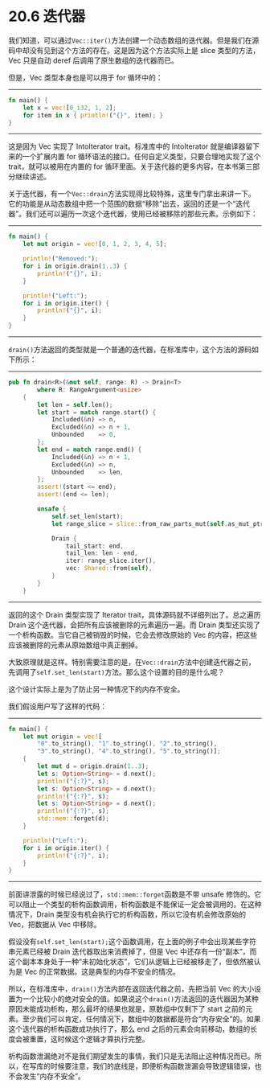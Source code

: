 # 20.6 迭代器

我们知道，可以通过`Vec::iter()`方法创建一个动态数组的迭代器。但是我们在源码中却没有见到这个方法的存在。这是因为这个方法实际上是 slice 类型的方法，Vec 只是自动 deref 后调用了原生数组的迭代器而已。

但是，Vec 类型本身也是可以用于 for 循环中的：

---

```rust
fn main() {
    let x = vec![0_i32, 1, 2];
    for item in x { println!("{}", item); }
}
```

---

这是因为 Vec 实现了 IntoIterator trait。标准库中的 IntoIterator 就是编译器留下来的一个扩展内置 for 循环语法的接口。任何自定义类型，只要合理地实现了这个 trait，就可以被用在内置的 for 循环里面。关于迭代器的更多内容，在本书第三部分继续讲述。

关于迭代器，有一个`Vec::drain`方法实现得比较特殊，这里专门拿出来讲一下。它的功能是从动态数组中把一个范围的数据“移除”出去，返回的还是一个“迭代器”。我们还可以遍历一次这个迭代器，使用已经被移除的那些元素。示例如下：

---

```rust
fn main() {
    let mut origin = vec![0, 1, 2, 3, 4, 5];

    println!("Removed:");
    for i in origin.drain(1..3) {
        println!("{}", i);
    }

    println!("Left:");
    for i in origin.iter() {
        println!("{}", i);
    }
}
```

---

`drain()`方法返回的类型就是一个普通的迭代器，在标准库中，这个方法的源码如下所示：

---

```rust
pub fn drain<R>(&mut self, range: R) -> Drain<T>
        where R: RangeArgument<usize>
    {
        let len = self.len();
        let start = match range.start() {
            Included(&n) => n,
            Excluded(&n) => n + 1,
            Unbounded    => 0,
        };
        let end = match range.end() {
            Included(&n) => n + 1,
            Excluded(&n) => n,
            Unbounded    => len,
        };
        assert!(start <= end);
        assert!(end <= len);

        unsafe {
            self.set_len(start);
            let range_slice = slice::from_raw_parts_mut(self.as_mut_ptr().offset (start as isize), end - start);

            Drain {
                tail_start: end,
                tail_len: len - end,
                iter: range_slice.iter(),
                vec: Shared::from(self),
            }
        }
    }
```

---

返回的这个 Drain 类型实现了 Iterator trait，具体源码就不详细列出了。总之遍历 Drain 这个迭代器，会把所有应该被删除的元素遍历一遍。而 Drain 类型还实现了一个析构函数。当它自己被销毁的时候，它会去修改原始的 Vec 的内容，把这些应该被删除的元素从原始数组中真正删掉。

大致原理就是这样。特别需要注意的是，在`Vec::drain`方法中创建迭代器之前，先调用了`self.set_len(start)`方法。那么这个设置的目的是什么呢？

这个设计实际上是为了防止另一种情况下的内存不安全。

我们假设用户写了这样的代码：

---

```rust
fn main() {
    let mut origin = vec![
        "0".to_string(), "1".to_string(), "2".to_string(),
        "3".to_string(), "4".to_string(), "5".to_string()];
    {
        let mut d = origin.drain(1..3);
        let s: Option<String> = d.next();
        println!("{:?}", s);
        let s: Option<String> = d.next();
        println!("{:?}", s);
        let s: Option<String> = d.next();
        println!("{:?}", s);
        std::mem::forget(d);
    }

    println!("Left:");
    for i in origin.iter() {
        println!("{:?}", i);
    }
}
```

---

前面讲泄露的时候已经说过了，`std::mem::forget`函数是不带 unsafe 修饰的。它可以阻止一个类型的析构函数调用，析构函数是不能保证一定会被调用的。在这种情况下，Drain 类型没有机会执行它的析构函数，所以它没有机会修改原始的 Vec，把数据从 Vec 中移除。

假设没有`self.set_len(start);`这个函数调用，在上面的例子中会出现某些字符串元素已经被 Drain 迭代器取出来消费掉了，但是 Vec 中还存有一份“副本”，而这个副本本身处于一种“未初始化状态”，它们从逻辑上已经被移走了，但依然被认为是 Vec 的正常数据。这是典型的内存不安全的情况。

所以，在标准库中，`drain()`方法内部在返回迭代器之前，先把当前 Vec 的大小设置为一个比较小的绝对安全的值。如果说这个`drain()`方法返回的迭代器因为某种原因未能成功析构，那么最坏的结果也就是，原数组中仅剩下了 start 之前的元素。至少我们可以肯定，任何情况下，数组中的数据都是符合“内存安全”的。如果这个迭代器的析构函数成功执行了，那么 end 之后的元素会向前移动，数组的长度会被重置，这时候这个逻辑才算执行完整。

析构函数泄漏绝对不是我们期望发生的事情，我们只是无法阻止这种情况而已。所以，在写库的时候要注意，我们的底线是，即便析构函数泄漏会导致逻辑错误，也不会发生“内存不安全”。
